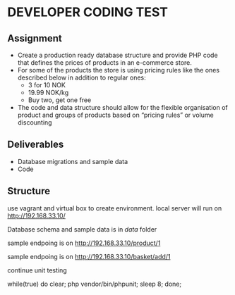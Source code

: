 DEVELOPER CODING TEST
=======================

Assignment
----------

* Create a production ready database structure and provide PHP code that defines the prices of products in an e-commerce store.
* For some of the products the store is using pricing rules like the ones described below in addition to regular ones:
  * 3 for 10 NOK
  * 19.99 NOK/kg
  * Buy two, get one free
* The code and data structure should allow for the flexible organisation of product and groups of products based on “pricing rules” or volume discounting

Deliverables
-----------
* Database migrations and sample data
* Code


Structure
----------
use vagrant and virtual box to create environment.
local server will run on http://192.168.33.10/

Database schema and sample data is in *data* folder

sample endpoing is on http://192.168.33.10/product/1

sample endpoing is on http://192.168.33.10/basket/add/1

continue unit testing 

 while(true) do clear; php vendor/bin/phpunit; sleep 8; done;

